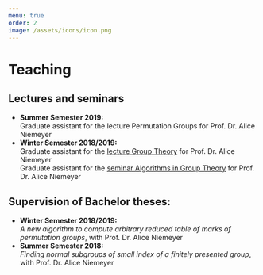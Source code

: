 ```yaml
---
menu: true
order: 2
image: /assets/icons/icon.png
---
```


# Teaching

## Lectures and seminars
* **Summer Semester 2019:**  
  Graduate assistant for the lecture Permutation Groups for Prof. Dr. Alice Niemeyer
* **Winter Semester 2018/2019:**  
  Graduate assistant for the [lecture Group Theory](http://www.mathb.rwth-aachen.de/cms/MATHB/Studium/Lehrveranstaltungen/Veranstaltungen-im-WS-2018-19/~rmpi/Gruppentheorie/lidx/1/) for Prof. Dr. Alice Niemeyer  
  Graduate assistant for the [seminar Algorithms in Group Theory](http://www.mathb.rwth-aachen.de/cms/MATHB/Studium/Lehrveranstaltungen/Veranstaltungen-im-WS-2018-19/~rrqc/Algorithmen-in-der-Gruppentheorie/lidx/1/) for Prof. Dr. Alice Niemeyer

## Supervision of Bachelor theses:
* **Winter Semester 2018/2019:**  
  *A new algorithm to compute arbitrary reduced table of marks of permutation groups*, with Prof. Dr. Alice Niemeyer
* **Summer Semester 2018:**  
  *Finding normal subgroups of small index of a finitely presented group*, with Prof. Dr. Alice Niemeyer  
